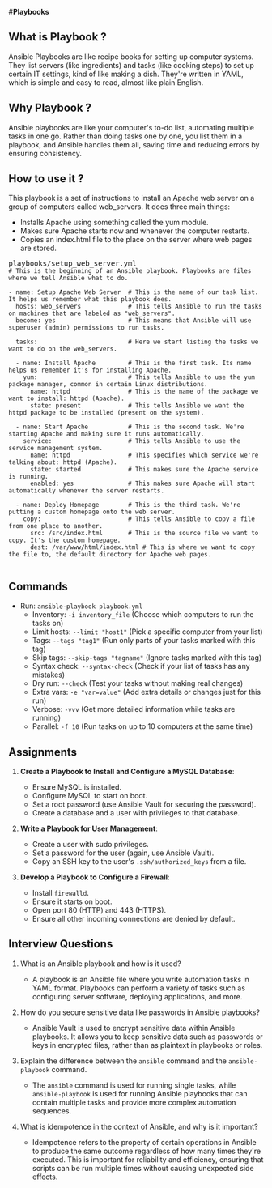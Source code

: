 #**Playbooks**

## **What** is Playbook ?
Ansible Playbooks are like recipe books for setting up computer systems. They list servers (like ingredients) and tasks (like cooking steps) to set up certain IT settings, kind of like making a dish. They're written in YAML, which is simple and easy to read, almost like plain English.

## **Why** Playbook ?
Ansible playbooks are like your computer's to-do list, automating multiple tasks in one go. Rather than doing tasks one by one, you list them in a playbook, and Ansible handles them all, saving time and reducing errors by ensuring consistency.

## **How** to use it ?
This playbook is a set of instructions to install an Apache web server on a group of computers called web_servers. It does three main things:
- Installs Apache using something called the yum module.
- Makes sure Apache starts now and whenever the computer restarts.
- Copies an index.html file to the place on the server where web pages are stored.

<pre>playbooks/setup_web_server.yml<code>
# This is the beginning of an Ansible playbook. Playbooks are files where we tell Ansible what to do.

- name: Setup Apache Web Server  # This is the name of our task list. It helps us remember what this playbook does.
  hosts: web_servers             # This tells Ansible to run the tasks on machines that are labeled as "web_servers".
  become: yes                    # This means that Ansible will use superuser (admin) permissions to run tasks.

  tasks:                         # Here we start listing the tasks we want to do on the web_servers.

  - name: Install Apache         # This is the first task. Its name helps us remember it's for installing Apache.
    yum:                         # This tells Ansible to use the yum package manager, common in certain Linux distributions.
      name: httpd                # This is the name of the package we want to install: httpd (Apache).
      state: present             # This tells Ansible we want the httpd package to be installed (present on the system).

  - name: Start Apache           # This is the second task. We're starting Apache and making sure it runs automatically.
    service:                     # This tells Ansible to use the service management system.
      name: httpd                # This specifies which service we're talking about: httpd (Apache).
      state: started             # This makes sure the Apache service is running.
      enabled: yes               # This makes sure Apache will start automatically whenever the server restarts.

  - name: Deploy Homepage        # This is the third task. We're putting a custom homepage onto the web server.
    copy:                        # This tells Ansible to copy a file from one place to another.
      src: /src/index.html       # This is the source file we want to copy. It's the custom homepage.
      dest: /var/www/html/index.html # This is where we want to copy the file to, the default directory for Apache web pages.

</code></pre>

## **Commands**
-   Run: `ansible-playbook playbook.yml`
    -   Inventory: `-i inventory_file` (Choose which computers to run the tasks on)
    -   Limit hosts: `--limit "host1"` (Pick a specific computer from your list)
    -   Tags: `--tags "tag1"` (Run only parts of your tasks marked with this tag)
    -   Skip tags: `--skip-tags "tagname"` (Ignore tasks marked with this tag)
    -   Syntax check: `--syntax-check` (Check if your list of tasks has any mistakes)
    -   Dry run: `--check` (Test your tasks without making real changes)
    -   Extra vars: `-e "var=value"` (Add extra details or changes just for this run)
    -   Verbose: `-vvv` (Get more detailed information while tasks are running)
    -   Parallel: `-f 10` (Run tasks on up to 10 computers at the same time)

## **Assignments**

1.  **Create a Playbook to Install and Configure a MySQL Database**:

    -   Ensure MySQL is installed.
    -   Configure MySQL to start on boot.
    -   Set a root password (use Ansible Vault for securing the password).
    -   Create a database and a user with privileges to that database.
  
2.  **Write a Playbook for User Management**:

    -   Create a user with sudo privileges.
    -   Set a password for the user (again, use Ansible Vault).
    -   Copy an SSH key to the user's `.ssh/authorized_keys` from a file.
  
3.  **Develop a Playbook to Configure a Firewall**:

    -   Install `firewalld`.
    -   Ensure it starts on boot.
    -   Open port 80 (HTTP) and 443 (HTTPS).
    -   Ensure all other incoming connections are denied by default.

## **Interview Questions**

1.  What is an Ansible playbook and how is it used?
    - A playbook is an Ansible file where you write automation tasks in YAML format. Playbooks can perform a variety of tasks such as configuring server software, deploying applications, and more.
  
2.  How do you secure sensitive data like passwords in Ansible playbooks?
    - Ansible Vault is used to encrypt sensitive data within Ansible playbooks. It allows you to keep sensitive data such as passwords or keys in encrypted files, rather than as plaintext in playbooks or roles.
  
3.  Explain the difference between the `ansible` command and the `ansible-playbook` command.
    - The `ansible` command is used for running single tasks, while `ansible-playbook` is used for running Ansible playbooks that can contain multiple tasks and provide more complex automation sequences.
  
4.  What is idempotence in the context of Ansible, and why is it important?
    - Idempotence refers to the property of certain operations in Ansible to produce the same outcome regardless of how many times they're executed. This is important for reliability and efficiency, ensuring that scripts can be run multiple times without causing unexpected side effects.

